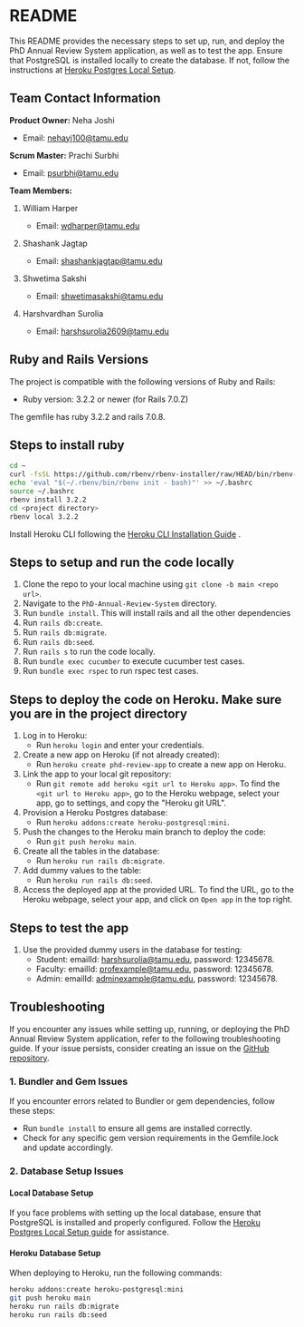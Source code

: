 # README

This README provides the necessary steps to set up, run, and deploy the PhD Annual Review System application, as well as to test the app. Ensure that PostgreSQL is installed locally to create the database. If not, follow the instructions at [Heroku Postgres Local Setup](https://devcenter.heroku.com/articles/local-setup-heroku-postgres).

## Team Contact Information

**Product Owner:** Neha Joshi  
- Email: nehayj100@tamu.edu

**Scrum Master:** Prachi Surbhi  
- Email: psurbhi@tamu.edu

**Team Members:**
1. William Harper
   - Email: wdharper@tamu.edu

2. Shashank Jagtap
   - Email: shashankjagtap@tamu.edu

3. Shwetima Sakshi
   - Email: shwetimasakshi@tamu.edu

4. Harshvardhan Surolia
   - Email: harshsurolia2609@tamu.edu

## Ruby and Rails Versions

The project is compatible with the following versions of Ruby and Rails:

- Ruby version: 3.2.2 or newer (for Rails 7.0.Z)

The gemfile has ruby 3.2.2 and rails 7.0.8.

## Steps to install ruby

```bash
cd ~
curl -fsSL https://github.com/rbenv/rbenv-installer/raw/HEAD/bin/rbenv-installer | bash
echo 'eval "$(~/.rbenv/bin/rbenv init - bash)"' >> ~/.bashrc
source ~/.bashrc
rbenv install 3.2.2
cd <project directory>
rbenv local 3.2.2
```

Install Heroku CLI following the [Heroku CLI Installation Guide](https://devcenter.heroku.com/articles/heroku-cli) .

## Steps to setup and run the code locally

1. Clone the repo to your local machine using `git clone -b main <repo url>`.
2. Navigate to the `PhD-Annual-Review-System` directory.
3. Run `bundle install`. This will install rails and all the other dependencies
4. Run `rails db:create`.
5. Run `rails db:migrate`.
6. Run `rails db:seed`.
7. Run `rails s` to run the code locally.
8. Run `bundle exec cucumber` to execute cucumber test cases.
9. Run `bundle exec rspec` to run rspec test cases.

## Steps to deploy the code on Heroku. Make sure you are in the project directory

1. Log in to Heroku:
    - Run `heroku login` and enter your credentials.
2. Create a new app on Heroku (if not already created):
    - Run `heroku create phd-review-app` to create a new app on Heroku.
3. Link the app to your local git repository:
    - Run `git remote add heroku <git url to Heroku app>`. To find the `<git url to Heroku app>`, go to the Heroku webpage, select your app, go to settings, and copy the "Heroku git URL".
4. Provision a Heroku Postgres database:
    - Run `heroku addons:create heroku-postgresql:mini`.
5. Push the changes to the Heroku main branch to deploy the code:
    - Run `git push heroku main`.
6. Create all the tables in the database:
    - Run `heroku run rails db:migrate`.
7. Add dummy values to the table:
    - Run `heroku run rails db:seed`.
8. Access the deployed app at the provided URL. To find the URL, go to the Heroku webpage, select your app, and click on `Open app` in the top right.

## Steps to test the app

1. Use the provided dummy users in the database for testing:
    - Student: emailId: harshsurolia@tamu.edu, password: 12345678.
    - Faculty: emailId: profexample@tamu.edu, password: 12345678.
    - Admin: emailId: adminexample@tamu.edu, password: 12345678.

## Troubleshooting

If you encounter any issues while setting up, running, or deploying the PhD Annual Review System application, refer to the following troubleshooting guide. If your issue persists, consider creating an issue on the [GitHub repository](https://github.com/PhD-Annual-Review-System/PhD-Annual-Review-System/issues).

### 1. Bundler and Gem Issues

If you encounter errors related to Bundler or gem dependencies, follow these steps:

- Run `bundle install` to ensure all gems are installed correctly.
- Check for any specific gem version requirements in the Gemfile.lock and update accordingly.

### 2. Database Setup Issues

#### Local Database Setup

If you face problems with setting up the local database, ensure that PostgreSQL is installed and properly configured. Follow the [Heroku Postgres Local Setup guide](https://devcenter.heroku.com/articles/local-setup-heroku-postgres) for assistance.

#### Heroku Database Setup

When deploying to Heroku, run the following commands:

```bash
heroku addons:create heroku-postgresql:mini
git push heroku main
heroku run rails db:migrate
heroku run rails db:seed
